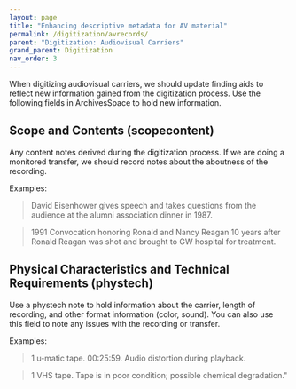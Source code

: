 ```yaml
---
layout: page
title: "Enhancing descriptive metadata for AV material"
permalink: /digitization/avrecords/
parent: "Digitization: Audiovisual Carriers"
grand_parent: Digitization
nav_order: 3
---
```


When digitizing audiovisual carriers, we should update finding aids to reflect new information gained from the digitization process. Use the following fields in ArchivesSpace to hold new information.

## Scope and Contents (scopecontent)
Any content notes derived during the digitization process. If we are doing a monitored transfer, we should record notes about the aboutness of the recording.

Examples:
>David Eisenhower gives speech and takes questions from the audience at the alumni association dinner in 1987.

>1991 Convocation honoring Ronald and Nancy Reagan 10 years after Ronald Reagan was shot and brought to GW hospital for treatment.

## Physical Characteristics and Technical Requirements (phystech)
Use a phystech note to hold information about the carrier, length of recording, and other format information (color, sound). You can also use this field to note any issues with the recording or transfer.

Examples:
>1 u-matic tape. 00:25:59. Audio distortion during playback.

>1 VHS tape. Tape is in poor condition; possible chemical degradation."
